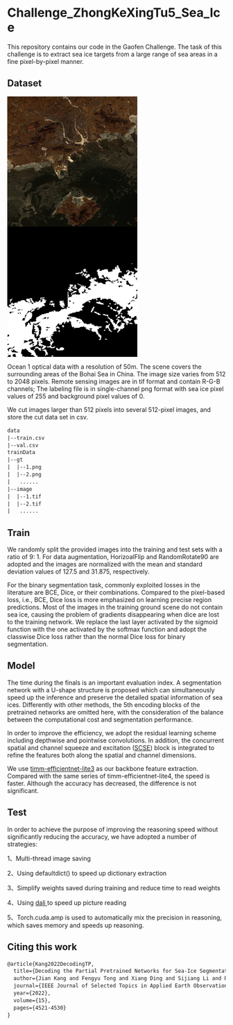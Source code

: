 # Challenge_ZhongKeXingTu5_Sea_Ice

This repository contains our code in the  Gaofen Challenge. The task of this challenge is to extract sea ice targets from a large range of sea areas in a fine pixel-by-pixel manner.

## Dataset
<img src="./data/image.tif" width = "300" height = "300" alt="image" align=center />
<img src="./data/gt.png" width = "300" height = "300" alt="GT" align=center />

Ocean 1 optical data with a resolution of 50m. The scene covers the surrounding areas of the Bohai Sea in China. The image size varies from 512 to 2048 pixels. Remote sensing images are in tif format and contain R-G-B channels; The labeling file is in single-channel png format with sea ice pixel values of 255 and background pixel values of 0.

We cut images larger than 512 pixels into several 512-pixel images, and store the cut data set in csv.

```html
data
|--train.csv
|--val.csv
trainData
|--gt
|  |--1.png
|  |--2.png
|   ......
|--image
|  |--1.tif
|  |--2.tif
|   ......
```



## Train

We randomly split the provided images into the training and test sets with a ratio of 9: 1. For data augmentation, HorizoalFlip and RandomRotate90 are adopted and the images are normalized with the mean and standard deviation values of 127.5 and 31.875, respectively.

For the binary segmentation task, commonly exploited losses in the literature are BCE, Dice, or their combinations. Compared to the pixel-based loss, i.e., BCE, Dice loss is more emphasized on learning precise region predictions. Most of the images in the training ground scene do not contain sea ice, causing the problem of gradients disappearing when dice are lost to the training network. We replace the last layer activated by the sigmoid function with the one activated by the softmax function and adopt the classwise Dice loss rather than the normal Dice loss for binary segmentation.

## Model

The time during the finals is an important evaluation index. A segmentation network with a U-shape structure is proposed which can simultaneously speed up the inference and preserve the detailed spatial information of sea ices. Differently with other methods, the 5th encoding blocks of the pretrained networks are omitted here, with the consideration of the balance between the computational cost and segmentation performance. 

In order to improve the efficiency, we adopt the residual learning scheme including depthwise and pointwise convolutions. In addition, the concurrent spatial and channel squeeze and excitation ([SCSE](https://arxiv.org/abs/1803.02579)) block is integrated to refine the features both along the spatial and channel dimensions. 

We use [timm-efficientnet-lite3](https://arxiv.org/pdf/1905.11946v5.pdf) as our backbone feature extraction. Compared with the same series of timm-efficientnet-lite4, the speed is faster. Although the accuracy has decreased, the difference is not significant.

## Test

In order to achieve the purpose of improving the reasoning speed without significantly reducing the accuracy, we have adopted a number of strategies:

1、Multi-thread image saving

2、Using defaultdict() to speed up dictionary extraction

3、Simplify weights saved during training and reduce time to read weights

4、Using [dali ](https://developer.nvidia.com/zh-cn/dali)to speed up picture reading

5、Torch.cuda.amp is used to automatically mix the precision in reasoning, which saves memory and speeds up reasoning.

## Citing this work

```html
@article{Kang2022DecodingTP,
  title={Decoding the Partial Pretrained Networks for Sea-Ice Segmentation of 2021 Gaofen Challenge},
  author={Jian Kang and Fengyu Tong and Xiang Ding and Sijiang Li and Ruoxin Zhu and Yan Huang and Yusheng Xu and Rub{\'e}n Fern{\'a}ndez-Beltran},
  journal={IEEE Journal of Selected Topics in Applied Earth Observations and Remote Sensing},
  year={2022},
  volume={15},
  pages={4521-4530}
}
```

